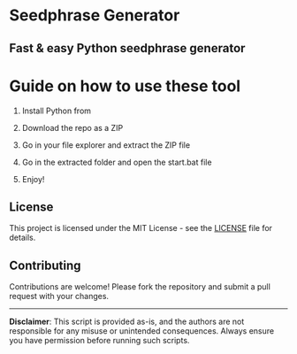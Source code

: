 # Seedphrase Generator           
              
## Fast & easy Python seedphrase generator                 
                    
# Guide on how to use these tool                   
                 
1. Install Python from                 
         
2. Download the repo as a ZIP              
            
3. Go in your file explorer and extract the ZIP file          
                 
4. Go in the extracted folder and open the start.bat file         
                  
5. Enjoy!               
                      
## License                     
             
This project is licensed under the MIT License - see the [LICENSE](LICENSE) file for details.                         
       
## Contributing       
             
Contributions are welcome! Please fork the repository and submit a pull request with your changes.               
              
---             
                
**Disclaimer**: This script is provided as-is, and the authors are not responsible for any misuse or unintended consequences. Always ensure you have permission before running such scripts.                